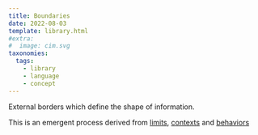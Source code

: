 ```yaml
---
title: Boundaries
date: 2022-08-03
template: library.html
#extra:
#  image: cim.svg
taxonomies:
  tags:
    - library
    - language
    - concept
---
```

External borders which define the shape of information.

This is an emergent process derived from [limits](/library/limits), [contexts](/library/context) and [behaviors](/library/behaviors)
